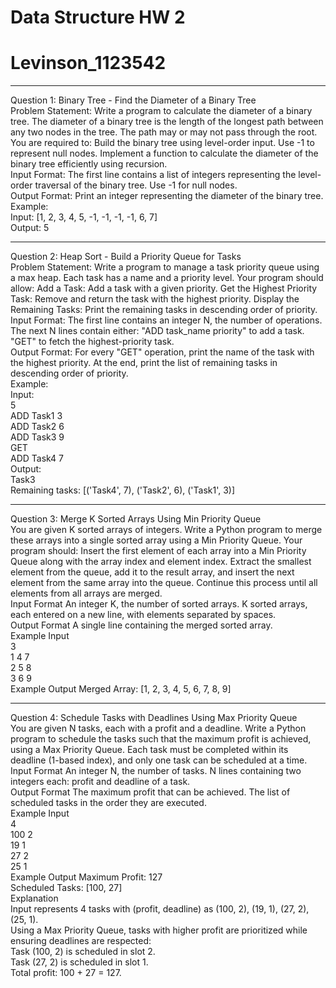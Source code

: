 # Data Structure HW 2
# Levinson_1123542
--------------------------------------------------------------------------------------------
Question 1: Binary Tree - Find the Diameter of a Binary Tree
<br>
Problem Statement:
Write a program to calculate the diameter of a binary tree. The diameter of a binary tree is the length of the longest path between any two nodes in the tree. The path may or may not pass through the root.
<br>
You are required to:
Build the binary tree using level-order input. Use -1 to represent null nodes.
Implement a function to calculate the diameter of the binary tree efficiently using recursion.
<br>
Input Format:
The first line contains a list of integers representing the level-order traversal of the binary tree. Use -1 for null nodes.
<br>
Output Format:
Print an integer representing the diameter of the binary tree.
<br>
Example:
<br>
Input:
[1, 2, 3, 4, 5, -1, -1, -1, -1, 6, 7]
<br>
Output:
5

--------------------------------------------------------------------------------------------
Question 2: Heap Sort - Build a Priority Queue for Tasks
<br>
Problem Statement:
Write a program to manage a task priority queue using a max heap. Each task has a name and a priority level. Your program should allow:
Add a Task: Add a task with a given priority.
Get the Highest Priority Task: Remove and return the task with the highest priority.
Display the Remaining Tasks: Print the remaining tasks in descending order of priority.
<br>
Input Format:
The first line contains an integer N, the number of operations.
The next N lines contain either:
"ADD task_name priority" to add a task.
"GET" to fetch the highest-priority task.
<br>
Output Format:
For every "GET" operation, print the name of the task with the highest priority.
At the end, print the list of remaining tasks in descending order of priority.
<br>
Example:
<br>
Input:
<br>
5
<br>
ADD Task1 3
<br>
ADD Task2 6
<br>
ADD Task3 9
<br>
GET
<br>
ADD Task4 7
<br>
Output:
<br>
Task3
<br>
Remaining tasks: [('Task4', 7), ('Task2', 6), ('Task1', 3)]

--------------------------------------------------------------------------------------------
Question 3: Merge K Sorted Arrays Using Min Priority Queue
<br>
You are given K sorted arrays of integers. Write a Python program to merge these arrays into a single sorted array using a Min Priority Queue.
Your program should:
Insert the first element of each array into a Min Priority Queue along with the array index and element index.
Extract the smallest element from the queue, add it to the result array, and insert the next element from the same array into the queue.
Continue this process until all elements from all arrays are merged.
<br>
Input Format
An integer K, the number of sorted arrays.
K sorted arrays, each entered on a new line, with elements separated by spaces.
<br>
Output Format
A single line containing the merged sorted array.
<br>
Example Input
<br>
3
<br>
1 4 7
<br>
2 5 8
<br>
3 6 9
<br>
Example Output
Merged Array: [1, 2, 3, 4, 5, 6, 7, 8, 9]

--------------------------------------------------------------------------------------------
Question 4: Schedule Tasks with Deadlines Using Max Priority Queue
<br>
You are given N tasks, each with a profit and a deadline. Write a Python program to schedule the tasks such that the maximum profit is achieved, using a Max Priority Queue.
Each task must be completed within its deadline (1-based index), and only one task can be scheduled at a time.
<br>
Input Format
An integer N, the number of tasks.
N lines containing two integers each: profit and deadline of a task.
<br>
Output Format
The maximum profit that can be achieved.
The list of scheduled tasks in the order they are executed.
<br>
Example Input
<br>
4
<br>
100   2
<br>
19   1
<br>
27   2
<br>
25   1
<br>
Example Output
Maximum Profit: 127
<br>
Scheduled Tasks: [100, 27]
<br>
Explanation
<br>
Input represents 4 tasks with (profit, deadline) as (100, 2), (19, 1), (27, 2), (25, 1).
<br>
Using a Max Priority Queue, tasks with higher profit are prioritized while ensuring deadlines are respected:
<br>
Task (100, 2) is scheduled in slot 2.
<br>
Task (27, 2) is scheduled in slot 1.
<br>
Total profit: 100 + 27 = 127.
